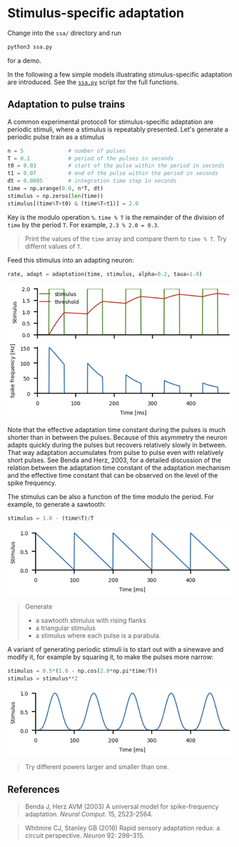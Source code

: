 # Stimulus-specific adaptation

Change into the `ssa/` directory and run
``` sh
python3 ssa.py
```
for a demo.

In the following a few simple models illustrating stimulus-specific
adaptation are introduced. See the [`ssa.py`](ssa.py) script for the
full functions.


## Adaptation to pulse trains

A common experimental protocoll for stimulus-specific adaptation are
periodic stimuli, where a stimulus is repeatably presented.  Let's
generate a periodic pulse train as a stimulus
``` py
n = 5              # number of pulses
T = 0.1            # period of the pulses in seconds
t0 = 0.03          # start of the pulse within the period in seconds
t1 = 0.07          # end of the pulse within the period in seconds
dt = 0.0005        # integration time step in seconds
time = np.arange(0.0, n*T, dt)
stimulus = np.zeros(len(time))
stimulus[(time%T>t0) & (time%T<t1)] = 2.0
```
Key is the modulo operation `%`. `time % T` is the remainder of the
division of `time` by the period `T`. For example, `2.3 % 2.0 = 0.3`.

> Print the values of the `time` array and compare them to 
> `time % T`. Try differnt values of `T`.

Feed this stimulus into an adapting neuron:

``` py
rate, adapt = adaptation(time, stimulus, alpha=0.2, taua=1.0)
```

![pulseadaptation](ssa-pulseadaptation.png)

Note that the effective adaptation time constant during the pulses is
much shorter than in between the pulses. Because of this asymmetry the
neuron adapts quickly during the pulses but recovers relatively slowly
in between. That way adaptation accumulates from pulse to pulse even
with relatively short pulses. See Benda and Herz, 2003, for a detailed
discussion of the relation between the adaptation time constant of the
adaptation mechanism and the effective time constant that can be
observed on the level of the spike frequency.

The stimulus can be also a function of the time modulo the period. For
example, to generate a sawtooth:

``` py
stimulus = 1.0 - (time%T)/T
```

![sawtoothstimulus](ssa-sawtoothstimulus.png)

> Generate
> - a sawtooth stimulus with rising flanks
> - a triangular stimulus
> - a stimulus where each pulse is a parabula.

A variant of generating periodic stimuli is to start out with a
sinewave and modify it, for example by squaring it, to make the pulses
more narrow:

``` py
stimulus = 0.5*(1.0 - np.cos(2.0*np.pi*time/T))
stimulus = stimulus**2
```

![cosinestimulus](ssa-cosinestimulus.png)

> Try different powers larger and smaller than one.


## References

> Benda J, Herz AVM (2003) A universal model for spike-frequency adaptation. *Neural Comput.* 15, 2523-2564.

> Whitmire CJ, Stanley GB (2016) Rapid sensory adaptation redux: a circuit perspective. *Neuron* 92: 298–315.
